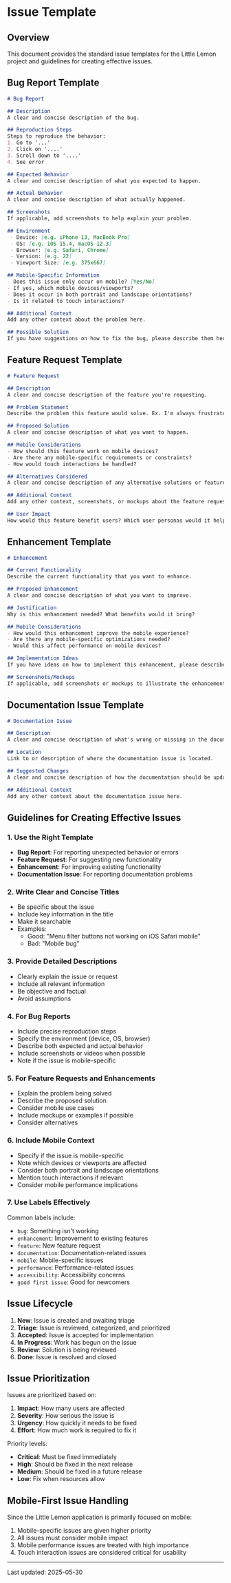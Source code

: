 # Issue Template

## Overview

This document provides the standard issue templates for the Little Lemon project and guidelines for creating effective issues.

## Bug Report Template

```markdown
# Bug Report

## Description
A clear and concise description of the bug.

## Reproduction Steps
Steps to reproduce the behavior:
1. Go to '...'
2. Click on '....'
3. Scroll down to '....'
4. See error

## Expected Behavior
A clear and concise description of what you expected to happen.

## Actual Behavior
A clear and concise description of what actually happened.

## Screenshots
If applicable, add screenshots to help explain your problem.

## Environment
 - Device: [e.g. iPhone 13, MacBook Pro]
 - OS: [e.g. iOS 15.4, macOS 12.3]
 - Browser: [e.g. Safari, Chrome]
 - Version: [e.g. 22]
 - Viewport Size: [e.g. 375x667]

## Mobile-Specific Information
- Does this issue only occur on mobile? [Yes/No]
- If yes, which mobile devices/viewports?
- Does it occur in both portrait and landscape orientations?
- Is it related to touch interactions?

## Additional Context
Add any other context about the problem here.

## Possible Solution
If you have suggestions on how to fix the bug, please describe them here.
```

## Feature Request Template

```markdown
# Feature Request

## Description
A clear and concise description of the feature you're requesting.

## Problem Statement
Describe the problem this feature would solve. Ex. I'm always frustrated when [...]

## Proposed Solution
A clear and concise description of what you want to happen.

## Mobile Considerations
- How should this feature work on mobile devices?
- Are there any mobile-specific requirements or constraints?
- How would touch interactions be handled?

## Alternatives Considered
A clear and concise description of any alternative solutions or features you've considered.

## Additional Context
Add any other context, screenshots, or mockups about the feature request here.

## User Impact
How would this feature benefit users? Which user personas would it help most?
```

## Enhancement Template

```markdown
# Enhancement

## Current Functionality
Describe the current functionality that you want to enhance.

## Proposed Enhancement
A clear and concise description of what you want to improve.

## Justification
Why is this enhancement needed? What benefits would it bring?

## Mobile Considerations
- How would this enhancement improve the mobile experience?
- Are there any mobile-specific optimizations needed?
- Would this affect performance on mobile devices?

## Implementation Ideas
If you have ideas on how to implement this enhancement, please describe them here.

## Screenshots/Mockups
If applicable, add screenshots or mockups to illustrate the enhancement.
```

## Documentation Issue Template

```markdown
# Documentation Issue

## Description
A clear and concise description of what's wrong or missing in the documentation.

## Location
Link to or description of where the documentation issue is located.

## Suggested Changes
A clear and concise description of how the documentation should be updated.

## Additional Context
Add any other context about the documentation issue here.
```

## Guidelines for Creating Effective Issues

### 1. Use the Right Template

- **Bug Report**: For reporting unexpected behavior or errors
- **Feature Request**: For suggesting new functionality
- **Enhancement**: For improving existing functionality
- **Documentation Issue**: For reporting documentation problems

### 2. Write Clear and Concise Titles

- Be specific about the issue
- Include key information in the title
- Make it searchable
- Examples:
  - Good: "Menu filter buttons not working on iOS Safari mobile"
  - Bad: "Mobile bug"

### 3. Provide Detailed Descriptions

- Clearly explain the issue or request
- Include all relevant information
- Be objective and factual
- Avoid assumptions

### 4. For Bug Reports

- Include precise reproduction steps
- Specify the environment (device, OS, browser)
- Describe both expected and actual behavior
- Include screenshots or videos when possible
- Note if the issue is mobile-specific

### 5. For Feature Requests and Enhancements

- Explain the problem being solved
- Describe the proposed solution
- Consider mobile use cases
- Include mockups or examples if possible
- Consider alternatives

### 6. Include Mobile Context

- Specify if the issue is mobile-specific
- Note which devices or viewports are affected
- Consider both portrait and landscape orientations
- Mention touch interactions if relevant
- Consider mobile performance implications

### 7. Use Labels Effectively

Common labels include:
- `bug`: Something isn't working
- `enhancement`: Improvement to existing features
- `feature`: New feature request
- `documentation`: Documentation-related issues
- `mobile`: Mobile-specific issues
- `performance`: Performance-related issues
- `accessibility`: Accessibility concerns
- `good first issue`: Good for newcomers

## Issue Lifecycle

1. **New**: Issue is created and awaiting triage
2. **Triage**: Issue is reviewed, categorized, and prioritized
3. **Accepted**: Issue is accepted for implementation
4. **In Progress**: Work has begun on the issue
5. **Review**: Solution is being reviewed
6. **Done**: Issue is resolved and closed

## Issue Prioritization

Issues are prioritized based on:

1. **Impact**: How many users are affected
2. **Severity**: How serious the issue is
3. **Urgency**: How quickly it needs to be fixed
4. **Effort**: How much work is required to fix it

Priority levels:
- **Critical**: Must be fixed immediately
- **High**: Should be fixed in the next release
- **Medium**: Should be fixed in a future release
- **Low**: Fix when resources allow

## Mobile-First Issue Handling

Since the Little Lemon application is primarily focused on mobile:

1. Mobile-specific issues are given higher priority
2. All issues must consider mobile impact
3. Mobile performance issues are treated with high importance
4. Touch interaction issues are considered critical for usability

---

Last updated: 2025-05-30

